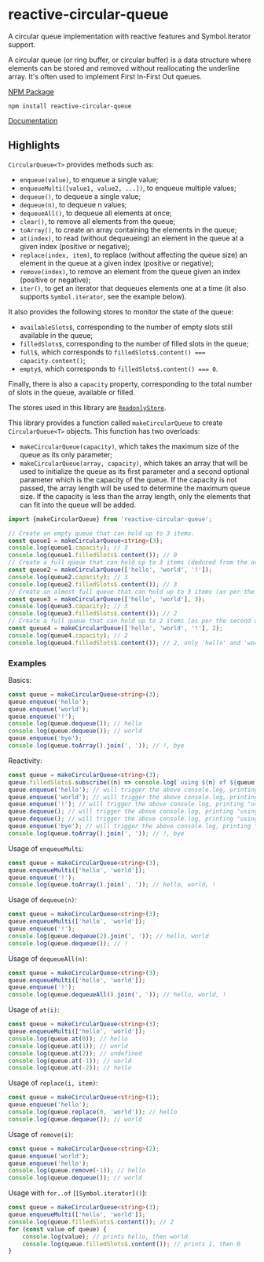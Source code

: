 # reactive-circular-queue

A circular queue implementation with reactive features and Symbol.iterator support.

A circular queue (or ring buffer, or circular buffer) is a data structure where
elements can be stored and removed without reallocating the underline
array. It's often used to implement First In-First Out queues.

[NPM Package](https://www.npmjs.com/package/reactive-circular-queue)

`npm install reactive-circular-queue`

[Documentation](./docs/README.md)

## Highlights

`CircularQueue<T>` provides methods such as:

- `enqueue(value)`, to enqueue a single value;
- `enqueueMulti([value1, value2, ...])`, to enqueue multiple values;
- `dequeue()`, to dequeue a single value;
- `dequeue(n)`, to dequeue n values;
- `dequeueAll()`, to dequeue all elements at once;
- `clear()`, to remove all elements from the queue;
- `toArray()`, to create an array containing the elements in the queue;
- `at(index)`, to read (without dequeueing) an element in the queue at a given index (positive or negative);
- `replace(index, item)`, to replace (without affecting the queue size) an element in the queue at a given index (positive or negative);
- `remove(index)`, to remove an element from the queue given an index (positive or negative);
- `iter()`, to get an iterator that dequeues elements one at a time (it also supports `Symbol.iterator`, see the example below).

It also provides the following stores to monitor the state of the queue:

- `availableSlots$`, corresponding to the number of empty slots still available in the queue;
- `filledSlots$`, corresponding to the number of filled slots in the queue;
- `full$`, which corresponds to `filledSlots$.content() === capacity.content()`;
- `empty$`, which corresponds to `filledSlots$.content() === 0`.

Finally, there is also a `capacity` property, corresponding to the total number of slots in the queue, available or filled.

The stores used in this library are [`ReadonlyStore`](https://www.npmjs.com/package/universal-stores).

This library provides a function called `makeCircularQueue` to create `CircularQueue<T>` objects.
This function has two overloads:
- `makeCircularQueue(capacity)`, which takes the maximum size of the queue as its only parameter;
- `makeCircularQueue(array, capacity)`, which takes an array that will be used to initialize the
queue as its first parameter and a second optional parameter which is the capacity of the queue.
If the capacity is not passed, the array length will be used to determine the maximum queue size. If the capacity is less than the array length, only the elements that can fit into
the queue will be added.

```ts
import {makeCircularQueue} from 'reactive-circular-queue';

// Create an empty queue that can hold up to 3 items.
const queue1 = makeCircularQueue<string>(3);
console.log(queue1.capacity); // 3
console.log(queue1.filledSlots$.content()); // 0
// Create a full queue that can hold up to 3 items (deduced from the array length).
const queue2 = makeCircularQueue(['hello', 'world', '!']);
console.log(queue2.capacity); // 3
console.log(queue2.filledSlots$.content()); // 3
// Create an almost full queue that can hold up to 3 items (as per the second argument).
const queue3 = makeCircularQueue(['hello', 'world'], 3);
console.log(queue3.capacity); // 3
console.log(queue3.filledSlots$.content()); // 2
// Create a full queue that can hold up to 2 items (as per the second argument).
const queue4 = makeCircularQueue(['hello', 'world', '!'], 2);
console.log(queue4.capacity); // 2
console.log(queue4.filledSlots$.content()); // 2, only 'hello' and 'world' were copied inside the queue.
```

### Examples

Basics:

```ts
const queue = makeCircularQueue<string>(3);
queue.enqueue('hello');
queue.enqueue('world');
queue.enqueue('!');
console.log(queue.dequeue()); // hello
console.log(queue.dequeue()); // world
queue.enqueue('bye');
console.log(queue.toArray().join(', ')); // !, bye
```

Reactivity:

```ts
const queue = makeCircularQueue<string>(3);
queue.filledSlots$.subscribe((n) => console.log(`using ${n} of ${queue.capacity} slots`)); // immediately prints "using 0 of 3 slots"
queue.enqueue('hello'); // will trigger the above console.log, printing "using 1 of 3 slots"
queue.enqueue('world'); // will trigger the above console.log, printing "using 2 of 3 slots"
queue.enqueue('!'); // will trigger the above console.log, printing "using 3 of 3 slots"
queue.dequeue(); // will trigger the above console.log, printing "using 2 of 3 slots"
queue.dequeue(); // will trigger the above console.log, printing "using 1 of 3 slots"
queue.enqueue('bye'); // will trigger the above console.log, printing "using 2 of 3 slots"
console.log(queue.toArray().join(', ')); // !, bye
```

Usage of `enqueueMulti`:

```ts
const queue = makeCircularQueue<string>(3);
queue.enqueueMulti(['hello', 'world']);
queue.enqueue('!');
console.log(queue.toArray().join(', ')); // hello, world, !
```

Usage of `dequeue(n)`:

```ts
const queue = makeCircularQueue<string>(3);
queue.enqueueMulti(['hello', 'world']);
queue.enqueue('!');
console.log(queue.dequeue(2).join(', ')); // hello, world
console.log(queue.dequeue()); // !
```

Usage of `dequeueAll(n)`:

```ts
const queue = makeCircularQueue<string>(3);
queue.enqueueMulti(['hello', 'world']);
queue.enqueue('!');
console.log(queue.dequeueAll().join(', ')); // hello, world, !
```

Usage of `at(i)`:

```ts
const queue = makeCircularQueue<string>(3);
queue.enqueueMulti(['hello', 'world']);
console.log(queue.at(0)); // hello
console.log(queue.at(1)); // world
console.log(queue.at(2)); // undefined
console.log(queue.at(-1)); // world
console.log(queue.at(-2)); // hello
```

Usage of `replace(i, item)`:

```ts
const queue = makeCircularQueue<string>(1);
queue.enqueue('hello');
console.log(queue.replace(0, 'world')); // hello
console.log(queue.dequeue()); // world
```

Usage of `remove(i)`:

```ts
const queue = makeCircularQueue<string>(2);
queue.enqueue('world');
queue.enqueue('hello');
console.log(queue.remove(-1)); // hello
console.log(queue.dequeue()); // world
```

Usage with `for..of` (`[Symbol.iterator]()`):

```ts
const queue = makeCircularQueue<string>(3);
queue.enqueueMulti(['hello', 'world']);
console.log(queue.filledSlots$.content()); // 2
for (const value of queue) {
	console.log(value); // prints hello, then world
	console.log(queue.filledSlots$.content()); // prints 1, then 0
}
```
